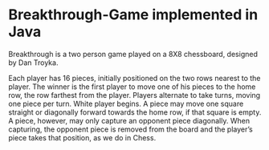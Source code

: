 # Breakthrough-Game implemented in Java
Breakthrough is a two person game played on a 8X8 chessboard, designed by Dan Troyka. 

Each player has 16 pieces, initially positioned on the two rows nearest to the player.
The winner is the first player to move one of his pieces to the home row, the row farthest from the player. 
Players alternate to take turns, moving one piece per turn. 
White player begins.
A piece may move one square straight or diagonally forward towards the home row, if that square is empty. 
A piece, however, may only capture an opponent piece diagonally. 
When capturing, the opponent piece is removed from the board and the player’s piece takes that position, as we do in Chess.
